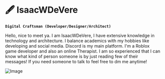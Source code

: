 # 🖋 IsaacWDeVere

**`Digital Craftsman (Developer/Designer/Architect)`**

Hello, nice to meet ya.  I am IsaacWDeVere, I have extensive knowledge in technology and architecture. I balance academics with my hobbies like developing and social media. Discord is my main platform. I'm a Roblox game developer and also an online Therapist.  I am so experienced that I can know what kind of person someone is by just reading few of their messages! If you need someone to talk to feel free to dm me anytime!

![Image](https://github.com/user-attachments/assets/20162e50-822a-4905-b992-c060aaf9732f)
